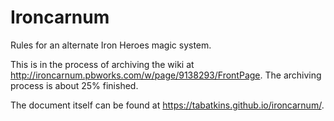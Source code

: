 # Ironcarnum
Rules for an alternate Iron Heroes magic system.

This is in the process of archiving the wiki at <http://ironcarnum.pbworks.com/w/page/9138293/FrontPage>.
The archiving process is about 25% finished.

The document itself can be found at <https://tabatkins.github.io/ironcarnum/>.

